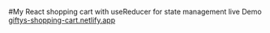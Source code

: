 #My React shopping cart with useReducer for state management
live Demo [giftys-shopping-cart.netlify.app](https://giftys-shopping-cart.netlify.app/)
